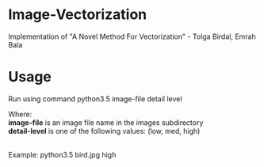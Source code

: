 # Image-Vectorization
Implementation of "A Novel Method For Vectorization" - Tolga Birdal, Emrah Bala 

# Usage
Run using command python3.5 image-file detail level<br/>

Where:<br/>
**image-file** is an image file name in the images subdirectory<br/>
**detail-level** is one of the following values: (low, med, high)<br/><br/>

Example: python3.5 bird.jpg high
